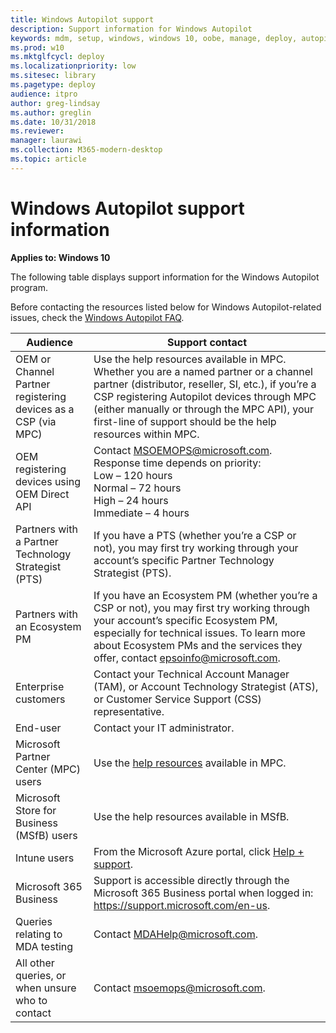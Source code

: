 ```yaml
---
title: Windows Autopilot support
description: Support information for Windows Autopilot
keywords: mdm, setup, windows, windows 10, oobe, manage, deploy, autopilot, ztd, zero-touch, partner, msfb, intune
ms.prod: w10
ms.mktglfcycl: deploy
ms.localizationpriority: low
ms.sitesec: library
ms.pagetype: deploy
audience: itpro
author: greg-lindsay
ms.author: greglin
ms.date: 10/31/2018
ms.reviewer: 
manager: laurawi
ms.collection: M365-modern-desktop
ms.topic: article
---
```


# Windows Autopilot support information

**Applies to: Windows 10**

The following table displays support information for the Windows Autopilot program.  

Before contacting the resources listed below for Windows Autopilot-related issues, check the [Windows Autopilot FAQ](autopilot-faq.md).


|                           Audience                            |                                                                                                                                             Support contact                                                                                                                                              |
|---------------------------------------------------------------|----------------------------------------------------------------------------------------------------------------------------------------------------------------------------------------------------------------------------------------------------------------------------------------------------------|
| OEM or Channel Partner registering devices as a CSP (via MPC) | Use the help resources available in MPC. Whether you are a named partner or a channel partner (distributor, reseller, SI, etc.), if you’re a CSP registering Autopilot devices through MPC (either manually or through the MPC API), your first-line of support should be the help resources within MPC. |
|         OEM registering devices using OEM Direct API          |                                                                         Contact MSOEMOPS@microsoft.com. Response time depends on priority: <br>Low – 120 hours <br>Normal – 72 hours <br>High – 24 hours <br>Immediate – 4 hours                                                                         |
|      Partners with a Partner Technology Strategist (PTS)      |                                                                             If you have a PTS (whether you’re a CSP or not), you may first try working through your account’s specific Partner Technology Strategist (PTS).                                                                              |
|                 Partners with an Ecosystem PM                 |                                                                   If you have an Ecosystem PM (whether you’re a CSP or not), you may first try working through your account’s specific Ecosystem PM, especially for technical issues. To learn more about Ecosystem PMs and the services they offer, contact epsoinfo@microsoft.com.                                                                   |
|                     Enterprise customers                      |                                                                                 Contact your Technical Account Manager (TAM), or Account Technology Strategist (ATS), or Customer Service Support (CSS) representative.                                                                                  |
|                           End-user                            |                                                                                                                                      Contact your IT administrator.                                                                                                                                      |
|             Microsoft Partner Center (MPC) users              |                                                                                                            Use the [help resources](https://partner.microsoft.com/support) available in MPC.                                                                                                             |
|           Microsoft Store for Business (MSfB) users           |                                                                                                                                Use the help resources available in MSfB.                                                                                                                                 |
|                         Intune users                          |                                                                              From the Microsoft Azure portal, click [Help + support](https://portal.azure.com/#blade/Microsoft_Azure_Support/HelpAndSupportBlade/overview).                                                                              |
|                    Microsoft 365 Business                     |                                                                                      Support is accessible directly through the Microsoft 365 Business portal when logged in:  https://support.microsoft.com/en-us.                                                                                      |
|                Queries relating to MDA testing                |                                                                                                                                      Contact MDAHelp@microsoft.com.                                                                                                                                      |
|       All other queries, or when unsure who to contact        |                                                                                                                                     Contact msoemops@microsoft.com.                                                                                                                                      |

